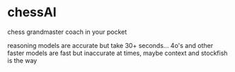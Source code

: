 # chessAI

chess grandmaster coach in your pocket

reasoning models are accurate but take 30+ seconds... 
4o's and other faster models are fast but inaccurate at times, 
maybe context and stockfish is the way 
